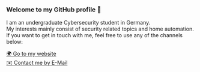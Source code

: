 ### Welcome to my GitHub profile 👋

I am an undergraduate Cybersecurity student in Germany.  
My interests mainly consist of security related topics and home automation.  
If you want to get in touch with me, feel free to use any of the channels below:

[🌍 Go to my website](https://schmier.xyz)  
[✉️ Contact me by E-Mail](mailto:jostpit.lu@gmail.com)  

<!--
**pseudorandomuser/pseudorandomuser** is a ✨ _special_ ✨ repository because its `README.md` (this file) appears on your GitHub profile.

Here are some ideas to get you started:

- 🔭 I’m currently working on ...
- 🌱 I’m currently learning ...
- 👯 I’m looking to collaborate on ...
- 🤔 I’m looking for help with ...
- 💬 Ask me about ...
- 📫 How to reach me: ...
- 😄 Pronouns: ...
- ⚡ Fun fact: ...
-->
